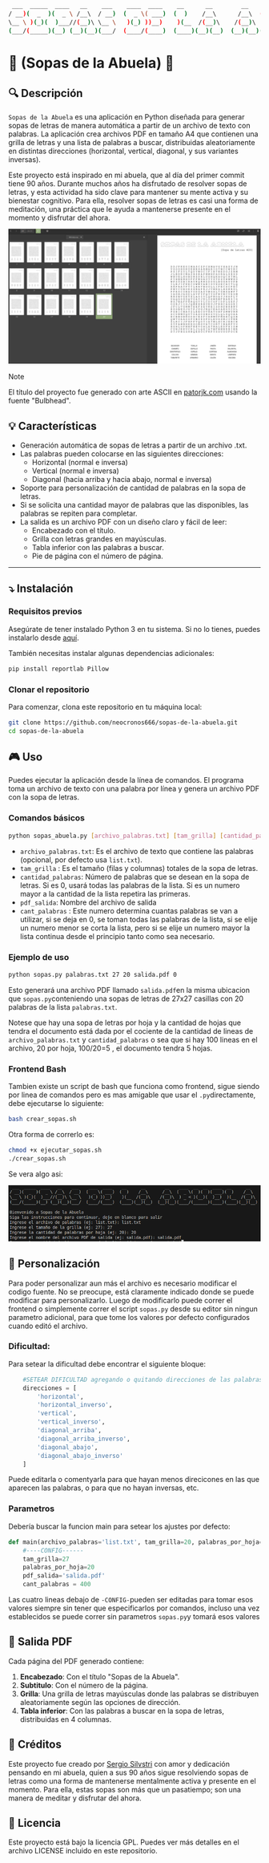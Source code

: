 ```bash
 ___  _____  ____   __    ___    ____  ____    __      __        __    ____  __  __  ____  __      __   
/ __)(  _  )(  _ \ /__\  / __)  (  _ \( ___)  (  )    /__\      /__\  (  _ \(  )(  )( ___)(  )    /__\  
\__ \ )(_)(  )___//(__)\ \__ \   )(_) ))__)    )(__  /(__)\    /(__)\  ) _ < )(__)(  )__)  )(__  /(__)\ 
(___/(_____)(__) (__)(__)(___/  (____/(____)  (____)(__)(__)  (__)(__)(____/(______)(____)(____)(__)(__)
```
# :stew: (Sopas de la Abuela) :older_woman:

## :mag: Descripción
`Sopas de la Abuela` es una aplicación en Python diseñada para generar sopas de letras de manera automática a partir de un archivo de texto con palabras. La aplicación crea archivos PDF en tamaño A4 que contienen una grilla de letras y una lista de palabras a buscar, distribuidas aleatoriamente en distintas direcciones (horizontal, vertical, diagonal, y sus variantes inversas).

Este proyecto está inspirado en mi abuela, que al día del primer commit tiene 90 años. Durante muchos años ha disfrutado de resolver sopas de letras, y esta actividad ha sido clave para mantener su mente activa y su bienestar cognitivo. Para ella, resolver sopas de letras es casi una forma de meditación, una práctica que le ayuda a mantenerse presente en el momento y disfrutar del ahora.

![Captura de pantalla_2024-10-12_15-25-34.png](/screenshots/Captura_de_pantalla_2024-10-12_15-25-34.png)

> [!NOTE]
>El título del proyecto fue generado con arte ASCII en [patorjk.com](https://patorjk.com/software/taag/#p=display&f=Bulbhead&t=Sopas%20de%20la%20Abuela) usando la fuente "Bulbhead".



## :bulb: Características
- Generación automática de sopas de letras a partir de un archivo .txt.
- Las palabras pueden colocarse en las siguientes direcciones:
  - Horizontal (normal e inversa)
  - Vertical (normal e inversa)
  - Diagonal (hacia arriba y hacia abajo, normal e inversa)
- Soporte para personalización de cantidad de palabras en la sopa de letras.
- Si se solicita una cantidad mayor de palabras que las disponibles, las palabras se repiten para completar.
- La salida es un archivo PDF con un diseño claro y fácil de leer:
  - Encabezado con el título.
  - Grilla con letras grandes en mayúsculas.
  - Tabla inferior con las palabras a buscar.
  - Pie de página con el número de página.
---

## :arrow_heading_down: Instalación

### Requisitos previos

Asegúrate de tener instalado Python 3 en tu sistema. Si no lo tienes, puedes instalarlo desde [aquí](https://www.python.org/downloads/).

También necesitas instalar algunas dependencias adicionales:

```bash
pip install reportlab Pillow
```
### Clonar el repositorio
Para comenzar, clona este repositorio en tu máquina local:

```bash
git clone https://github.com/neocronos666/sopas-de-la-abuela.git
cd sopas-de-la-abuela
```

## :video_game:  Uso
Puedes ejecutar la aplicación desde la línea de comandos. El programa toma un archivo de texto con una palabra por línea y genera un archivo PDF con la sopa de letras.

### Comandos básicos
```bash
python sopas_abuela.py [archivo_palabras.txt] [tam_grilla] [cantidad_palabras] [pdf_salida] [cant_palabras]
```


- `archivo_palabras.txt`: Es el archivo de texto que contiene las palabras (opcional, por defecto usa `list.txt`).
- `tam_grilla` : Es el tamaño (filas y columnas) totales de la sopa de letras.
- `cantidad_palabras`: Número de palabras que se desean en la sopa de letras. Si es 0, usará todas las palabras de la lista. Si es un numero mayor a la cantidad de la lista repetira las primeras.
- `pdf_salida`: Nombre del archivo de salida
- `cant_palabras` : Este numero determina cuantas palabras se van a utilizar, si se deja en 0, se toman todas las palabras de la lista, si se elije un numero menor se corta la lista, pero si se elije un numero mayor la lista continua desde el principio tanto como sea necesario.


### Ejemplo de uso
```bash
python sopas.py palabras.txt 27 20 salida.pdf 0
```
Esto generará una archivo PDF llamado `salida.pdf`en la misma ubicacion que `sopas.py`conteniendo una sopas de letras de 27x27 casillas con 20 palabras de la lista `palabras.txt`. 

Notese que hay una sopa de letras por hoja y la cantidad de hojas que tendra el documento está dada por el cociente de la cantidad de lineas de `archivo_palabras.txt` y `cantidad_palabras` o sea que si hay 100 lineas en el archivo, 20 por hoja, 100/20=5 , el documento tendra 5 hojas.

### Frontend Bash
Tambien existe un script de bash que funciona como frontend, sigue siendo por linea de comandos pero es mas amigable que usar el `.py`directamente, debe ejecutarse lo siguiente:

```bash
bash crear_sopas.sh
```
Otra forma de correrlo es:

```bash
chmod +x ejecutar_sopas.sh
./crear_sopas.sh
```
Se vera algo asi:

![Captura_de_pantalla_2024-10-12_16-50-59.png](/screenshots/Captura_de_pantalla_2024-10-12_16-50-59.png)

## :wrench: Personalización
Para poder personalizar aun más el archivo es necesario modificar el codigo fuente. No se preocupe, está claramente indicado donde se puede modificar para personalizarlo.
Luego de modificarlo puede correr el frontend o simplemente correr el script `sopas.py` desde su editor sin ningun parametro adicional, para que tome los valores por defecto configurados cuando editó el archivo.

### Dificultad:
Para setear la dificultad debe encontrar el siguiente bloque:
```python
    #SETEAR DIFICULTAD agregando o quitando direcciones de las palabras
    direcciones = [
        'horizontal', 
        'horizontal_inverso', 
        'vertical', 
        'vertical_inverso',
        'diagonal_arriba', 
        'diagonal_arriba_inverso', 
        'diagonal_abajo', 
        'diagonal_abajo_inverso'
    ]
```
Puede editarla o comentyarla para que hayan menos direcicones en las que aparecen las palabras, o para que no hayan inversas, etc.

### Parametros
Debería buscar la funcion main para setear los ajustes por defecto:
```python
def main(archivo_palabras='list.txt', tam_grilla=20, palabras_por_hoja=20,pdf_salida='sopa_de_letras.pdf', cant_palabras=0):
    #----CONFIG------
    tam_grilla=27
    palabras_por_hoja=20
    pdf_salida='salida.pdf'
    cant_palabras = 400 
```
Las cuatro lineas debajo de `-CONFIG-`pueden ser editadas para tomar esos valores siempre sin tener que especificarlos por comandos, incluso una vez establecidos se puede correr sin parametros `sopas.py`y tomará esos valores  

## :memo: Salida PDF
Cada página del PDF generado contiene:

1. **Encabezado**: Con el título "Sopas de la Abuela".
2. **Subtitulo**: Con el número de la página.
3. **Grilla**: Una grilla de letras mayúsculas donde las palabras se distribuyen aleatoriamente según las opciones de dirección.
4.  **Tabla inferior**: Con las palabras a buscar en la sopa de letras, distribuidas en 4 columnas.


## :older_woman: Créditos
Este proyecto fue creado por [Sergio Silvstri](https://github.com/neocronos666) con amor y dedicación pensando en mi abuela, quien a sus 90 años sigue resolviendo sopas de letras como una forma de mantenerse mentalmente activa y presente en el momento. Para ella, estas sopas son más que un pasatiempo; son una manera de meditar y disfrutar del ahora.

## :ox: Licencia
Este proyecto está bajo la licencia GPL. Puedes ver más detalles en el archivo LICENSE incluido en este repositorio.
